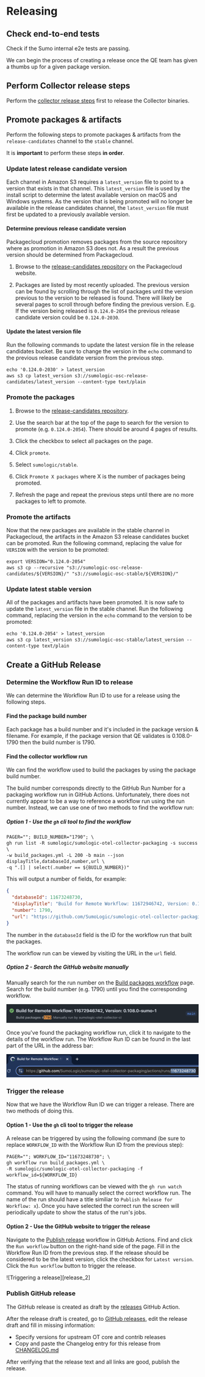 # Releasing

## Check end-to-end tests

Check if the Sumo internal e2e tests are passing.

We can begin the process of creating a release once the QE team has given a
thumbs up for a given package version.

## Perform Collector release steps

Perform the [collector release steps][collector_release] first to release the
Collector binaries.

## Promote packages & artifacts

Perform the following steps to promote packages & artifacts from the
`release-candidates` channel to the `stable` channel.

It is **important** to perform these steps **in order**.

### Update latest release candidate version

Each channel in Amazon S3 requires a `latest_version` file to point to a version
that exists in that channel. This `latest_version` file is used by the install
script to determine the latest available version on macOS and Windows systems.
As the version that is being promoted will no longer be available in the release
candidates channel, the `latest_version` file must first be updated to a
previously available version.

#### Determine previous release candidate version

Packagecloud promotion removes packages from the source repository where as
promotion in Amazon S3 does not. As a result the previous version should be
determined from Packagecloud.

1. Browse to the [release-candidates repository][pc_release_candidates] on the
Packagecloud website.

1. Packages are listed by most recently uploaded. The previous version can be
found by scrolling through the list of packages until the version previous to
the version to be released is found. There will likely be several pages to
scroll through before finding the previous version. E.g. If the version being
released is `0.124.0-2054` the previous release candidate version could be
`0.124.0-2030`.

#### Update the latest version file

Run the following commands to update the latest version file in the release
candidates bucket. Be sure to change the version in the `echo` command to the
previous release candidate version from the previous step.

```shell
echo '0.124.0-2030' > latest_version
aws s3 cp latest_version s3://sumologic-osc-release-candidates/latest_version --content-type text/plain
```

### Promote the packages

1. Browse to the [release-candidates repository][pc_release_candidates].

1. Use the search bar at the top of the page to search for the version to
promote (e.g. `0.124.0-2054`). There should be around 4 pages of results.

1. Click the checkbox to select all packages on the page.

1. Click `promote`.

1. Select `sumologic/stable`.

1. Click `Promote X packages` where X is the number of packages being promoted.

1. Refresh the page and repeat the previous steps until there are no more
packages to left to promote.

### Promote the artifacts

Now that the new packages are available in the stable channel in Packagecloud,
the artifacts in the Amazon S3 release candidates bucket can be promoted. Run
the following command, replacing the value for `VERSION` with the version to be
promoted:

```shell
export VERSION="0.124.0-2054"
aws s3 cp --recursive "s3://sumologic-osc-release-candidates/${VERSION}/" "s3://sumologic-osc-stable/${VERSION}/"
```

### Update latest stable version

All of the packages and artifacts have been promoted. It is now safe to update
the `latest_version` file in the stable channel. Run the following command,
replacing the version in the `echo` command to the version to be promoted:

```shell
echo '0.124.0-2054' > latest_version
aws s3 cp latest_version s3://sumologic-osc-stable/latest_version --content-type text/plain
```

## Create a GitHub Release

### Determine the Workflow Run ID to release

We can determine the Workflow Run ID to use for a release using the following steps.

#### Find the package build number

Each package has a build number and it's included in the package version &
filename. For example, if the package version that QE validates is 0.108.0-1790
then the build number is 1790.

#### Find the collector workflow run

We can find the workflow used to build the packages by using the package build
number.

The build number corresponds directly to the GitHub Run Number for a packaging
workflow run in GitHub Actions. Unfortunately, there does not currently appear to
be a way to reference a workflow run using the run number. Instead, we can use
one of two methods to find the workflow run:

##### Option 1 - Use the `gh` cli tool to find the workflow

```shell
PAGER=""; BUILD_NUMBER="1790"; \
gh run list -R sumologic/sumologic-otel-collector-packaging -s success \
-w build_packages.yml -L 200 -b main --json displayTitle,databaseId,number,url \
-q ".[] | select(.number == ${BUILD_NUMBER})"
```

This will output a number of fields, for example:

```json
{
  "databaseId": 11673248730,
  "displayTitle": "Build for Remote Workflow: 11672946742, Version: 0.108.0-sumo-1\n",
  "number": 1790,
  "url": "https://github.com/SumoLogic/sumologic-otel-collector-packaging/actions/runs/11673248730"
}
```

The number in the `databaseId` field is the ID for the workflow run that built
the packages.

The workflow run can be viewed by visiting the URL in the `url` field.

##### Option 2 - Search the GitHub website manually

Manually search for the run number on the
[Build packages workflow][build_workflow] page. Search for the build number
(e.g. 1790) until you find the corresponding workflow.

![Finding the packaging workflow run][release_0]

Once you've found the packaging workflow run, click it to navigate to the
details of the workflow run. The Workflow Run ID can be found in the last part
of the URL in the address bar:

![Finding the packaging workflow ID][release_1]

### Trigger the release

Now that we have the Workflow Run ID we can trigger a release. There are two
methods of doing this.

#### Option 1 - Use the `gh` cli tool to trigger the release

A release can be triggered by using the following command (be sure to replace
`WORKFLOW_ID` with the Workflow Run ID from the previous step):

```shell
PAGER=""; WORKFLOW_ID="11673248730"; \
gh workflow run build_packages.yml \
-R sumologic/sumologic-otel-collector-packaging -f workflow_id=${WORKFLOW_ID}
```

The status of running workflows can be viewed with the `gh run watch` command.
You will have to manually select the correct workflow run. The name of the run
should have a title similiar to `Publish Release for Workflow: x`). Once you
have selected the correct run the screen will periodically update to show the
status of the run's jobs.

#### Option 2 - Use the GitHub website to trigger the release

Navigate to the [Publish release][releases_workflow] workflow in GitHub Actions.
Find and click the `Run workflow` button on the right-hand side of the page.
Fill in the Workflow Run ID from the previous step. If the release should be
considered to be the latest version, click the checkbox for `Latest version`.
Click the `Run workflow` button to trigger the release.

![Triggering a release][release_2]

### Publish GitHub release

The GitHub release is created as draft by the
[releases](../.github/workflows/releases.yml) GitHub Action.

After the release draft is created, go to [GitHub releases](https://github.com/SumoLogic/sumologic-otel-collector-packaging/releases),
edit the release draft and fill in missing information:

- Specify versions for upstream OT core and contrib releases
- Copy and paste the Changelog entry for this release from [CHANGELOG.md][changelog]

After verifying that the release text and all links are good, publish the release.

[build_workflow]: https://github.com/SumoLogic/sumologic-otel-collector-packaging/actions/workflows/build_packages.yml?query=branch%3Amain
[changelog]: https://github.com/SumoLogic/sumologic-otel-collector/blob/main/CHANGELOG.md
[collector_release]: https://github.com/SumoLogic/sumologic-otel-collector/blob/main/docs/release.md
[pc_release_candidates]: https://packagecloud.io/sumologic/release-candidates
[release_0]: ../images/release_0.png
[release_1]: ../images/release_1.png
[release_1]: ../images/release_2.png
[releases_workflow]: https://github.com/SumoLogic/sumologic-otel-collector-packaging/actions/workflows/releases.yml
